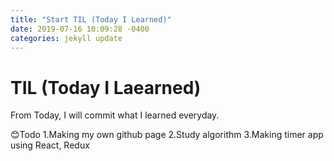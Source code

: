 ```yaml
---
title: "Start TIL (Today I Learned)"
date: 2019-07-16 10:09:28 -0400
categories: jekyll update
---
```


TIL (Today I Laearned)
=============
From Today, I will commit what I learned everyday.

😊Todo
1.Making my own github page
2.Study algorithm
3.Making timer app using React, Redux

